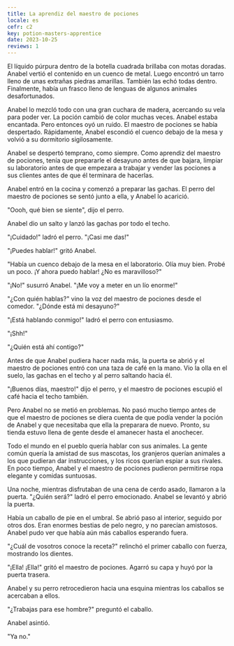 ```yaml
---
title: La aprendiz del maestro de pociones
locale: es
cefr: c2
key: potion-masters-apprentice
date: 2023-10-25
reviews: 1
---
```


El líquido púrpura dentro de la botella cuadrada brillaba con motas doradas. Anabel vertió el contenido en un cuenco de metal. Luego encontró un tarro lleno de unas extrañas piedras amarillas. También las echó todas dentro. Finalmente, había un frasco lleno de lenguas de algunos animales desafortunados.

Anabel lo mezcló todo con una gran cuchara de madera, acercando su vela para poder ver. La poción cambió de color muchas veces. Anabel estaba encantada. Pero entonces oyó un ruido. El maestro de pociones se había despertado. Rápidamente, Anabel escondió el cuenco debajo de la mesa y volvió a su dormitorio sigilosamente.

Anabel se despertó temprano, como siempre. Como aprendiz del maestro de pociones, tenía que prepararle el desayuno antes de que bajara, limpiar su laboratorio antes de que empezara a trabajar y vender las pociones a sus clientes antes de que él terminara de hacerlas.

Anabel entró en la cocina y comenzó a preparar las gachas. El perro del maestro de pociones se sentó junto a ella, y Anabel lo acarició.

"Oooh, qué bien se siente", dijo el perro.

Anabel dio un salto y lanzó las gachas por todo el techo.

"¡Cuidado!" ladró el perro. "¡Casi me das!"

"¡Puedes hablar!" gritó Anabel.

"Había un cuenco debajo de la mesa en el laboratorio. Olía muy bien. Probé un poco. ¡Y ahora puedo hablar! ¿No es maravilloso?"

"¡No!" susurró Anabel. "¡Me voy a meter en un lío enorme!"

"¿Con quién hablas?" vino la voz del maestro de pociones desde el comedor. "¿Dónde está mi desayuno?"

"¡Está hablando conmigo!" ladró el perro con entusiasmo.

"¡Shh!"

"¿Quién está ahí contigo?"

Antes de que Anabel pudiera hacer nada más, la puerta se abrió y el maestro de pociones entró con una taza de café en la mano. Vio la olla en el suelo, las gachas en el techo y al perro saltando hacia él.

"¡Buenos días, maestro!" dijo el perro, y el maestro de pociones escupió el café hacia el techo también.

Pero Anabel no se metió en problemas. No pasó mucho tiempo antes de que el maestro de pociones se diera cuenta de que podía vender la poción de Anabel y que necesitaba que ella la preparara de nuevo. Pronto, su tienda estuvo llena de gente desde el amanecer hasta el anochecer.

Todo el mundo en el pueblo quería hablar con sus animales. La gente común quería la amistad de sus mascotas, los granjeros querían animales a los que pudieran dar instrucciones, y los ricos querían espiar a sus rivales. En poco tiempo, Anabel y el maestro de pociones pudieron permitirse ropa elegante y comidas suntuosas.

Una noche, mientras disfrutaban de una cena de cerdo asado, llamaron a la puerta. "¿Quién será?" ladró el perro emocionado. Anabel se levantó y abrió la puerta.

Había un caballo de pie en el umbral. Se abrió paso al interior, seguido por otros dos. Eran enormes bestias de pelo negro, y no parecían amistosos. Anabel pudo ver que había aún más caballos esperando fuera.

"¿Cuál de vosotros conoce la receta?" relinchó el primer caballo con fuerza, mostrando los dientes.

"¡Ella! ¡Ella!" gritó el maestro de pociones. Agarró su capa y huyó por la puerta trasera.

Anabel y su perro retrocedieron hacia una esquina mientras los caballos se acercaban a ellos.

"¿Trabajas para ese hombre?" preguntó el caballo.

Anabel asintió.

"Ya no."